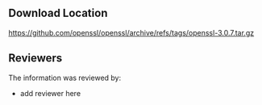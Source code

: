## Download Location

https://github.com/openssl/openssl/archive/refs/tags/openssl-3.0.7.tar.gz

## Reviewers

The information was reviewed by:

* add reviewer here